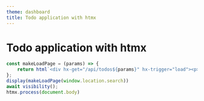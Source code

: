 ```yaml
---
theme: dashboard
title: Todo application with htmx
---
```


# Todo application with htmx

```js
const makeLoadPage = (params) => {
    return html`<div hx-get="/api/todos${params}" hx-trigger="load"><p>I'm loading here</p></div>`;
};
display(makeLoadPage(window.location.search))
await visibility();
htmx.process(document.body)
```
